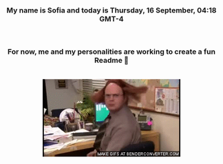 


<div align="center">
<h3 >My name is Sofia and today is Thursday, 16 September, 04:18 GMT-4</h3><br>
<h3 >For now, me and my personalities are working to create a fun Readme 👋
</h3><br>
<img src='img/dwight.gif' alt='working...'/>
</div>
